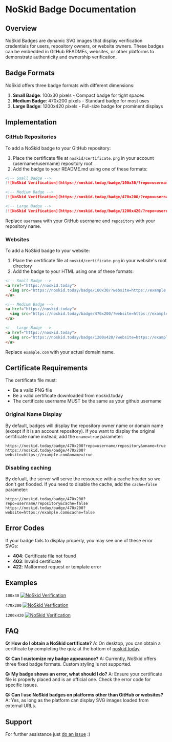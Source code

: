 # NoSkid Badge Documentation

## Overview

NoSkid Badges are dynamic SVG images that display verification credentials for users, repository owners, or website owners. These badges can be embedded in GitHub READMEs, websites, or other platforms to demonstrate authenticity and ownership verification.

## Badge Formats

NoSkid offers three badge formats with different dimensions:

1. **Small Badge**: 100x30 pixels - Compact badge for tight spaces
2. **Medium Badge**: 470x200 pixels - Standard badge for most uses
3. **Large Badge**: 1200x420 pixels - Full-size badge for prominent displays

## Implementation

### GitHub Repositories

To add a NoSkid badge to your GitHub repository:

1. Place the certificate file at `noskid/certificate.png` in your account (username/username) repository root
2. Add the badge to your README.md using one of these formats:

```md
<!-- Small Badge -->
[![NoSkid Verification](https://noskid.today/badge/100x30/?repo=username/repository)](https://noskid.today)

<!-- Medium Badge -->
[![NoSkid Verification](https://noskid.today/badge/470x200/?repo=username/repository)](https://noskid.today)

<!-- Large Badge -->
[![NoSkid Verification](https://noskid.today/badge/1200x420/?repo=username/repository)](https://noskid.today)
```

Replace `username` with your GitHub username and `repository` with your repository name.

### Websites

To add a NoSkid badge to your website:

1. Place the certificate file at `noskid/certificate.png` in your website's root directory
2. Add the badge to your HTML using one of these formats:

```html
<!-- Small Badge -->
<a href="https://noskid.today">
  <img src="https://noskid.today/badge/100x30/?website=https://example.com" alt="NoSkid Verification">
</a>

<!-- Medium Badge -->
<a href="https://noskid.today">
  <img src="https://noskid.today/badge/470x200/?website=https://example.com" alt="NoSkid Verification">
</a>

<!-- Large Badge -->
<a href="https://noskid.today">
  <img src="https://noskid.today/badge/1200x420/?website=https://example.com" alt="NoSkid Verification">
</a>
```

Replace `example.com` with your actual domain name.

## Certificate Requirements

The certificate file must:
- Be a valid PNG file
- Be a valid certificate downloaded from noskid.today
- The certificate username MUST be the same as your github username

### Original Name Display

By default, badges will display the repository owner name or domain name (except if it is an account repository). If you want to display the original certificate name instead, add the `oname=true` parameter:

```
https://noskid.today/badge/470x200?repo=username/repository&oname=true
https://noskid.today/badge/470x200?website=https://example.com&oname=true
```

### Disabling caching

By defualt, the server will serve the ressource with a cache header so we don't get flooded. If you need to disable the cache, add the `cache=false` parameter:

```
https://noskid.today/badge/470x200?repo=username/repository&cache=false
https://noskid.today/badge/470x200?website=https://example.com&cache=false
```

## Error Codes

If your badge fails to display properly, you may see one of these error SVGs:

- **404**: Certificate file not found
- **403**: Invalid certificate
- **422**: Malformed request or template error

## Examples

`100x30`
[![NoSkid Verification](https://noskid.today/badge/100x30/?repo=douxxtech/noskid.today)](https://noskid.today)

`470x200`
[![NoSkid Verification](https://noskid.today/badge/470x200/?repo=douxxtech/noskid.today)](https://noskid.today)

`1200x420`
[![NoSkid Verification](https://noskid.today/badge/1200x420/?repo=douxxtech/noskid.today&)](https://noskid.today)

## FAQ

**Q: How do I obtain a NoSkid certificate?**
A: On desktop, you can obtain a certificate by completing the quiz at the bottom of [noskid.today](https://noskid.today)

**Q: Can I customize my badge appearance?**
A: Currently, NoSkid offers three fixed badge formats. Custom styling is not supported.

**Q: My badge shows an error, what should I do?**
A: Ensure your certificate file is properly placed and is an official one. Check the error code for specific issues.

**Q: Can I use NoSkid badges on platforms other than GitHub or websites?**
A: Yes, as long as the platform can display SVG images loaded from external URLs.

## Support

For further assistance just [do an issue](https://github.com/douxxtech/noskid.today/issues/new) :)
